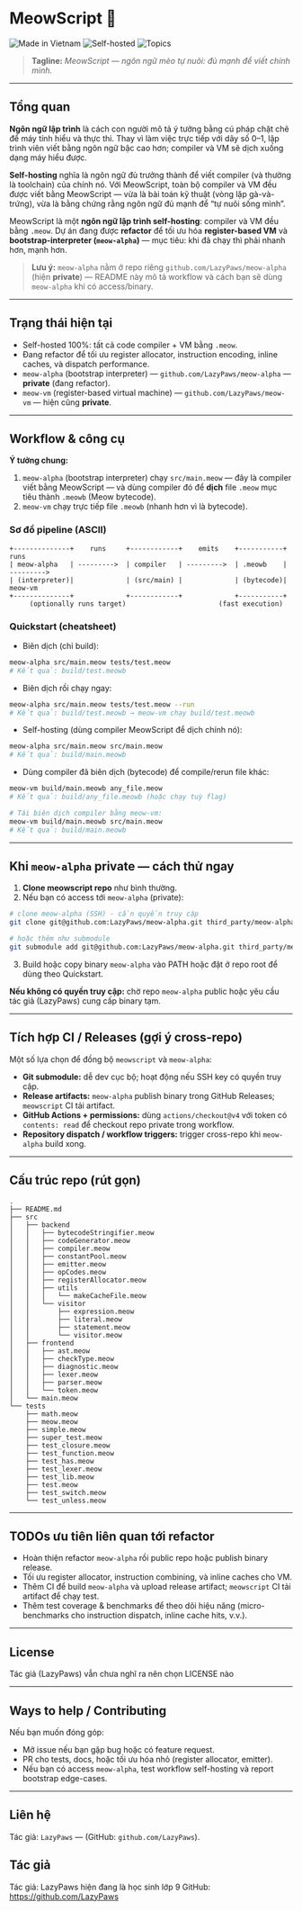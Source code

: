 # MeowScript 🐾

![Made in Vietnam](https://img.shields.io/badge/made%20in-Vietnam-ff0000) ![Self-hosted](https://img.shields.io/badge/self--hosted-100%25-brightgreen) ![Topics](https://img.shields.io/badge/topics-programming--language%20%7C%20compiler%20%7C%20vm-lightgrey)

> **Tagline:** *MeowScript — ngôn ngữ mèo tự nuôi: đủ mạnh để viết chính mình.*

---

## Tổng quan

**Ngôn ngữ lập trình** là cách con người mô tả ý tưởng bằng cú pháp chặt chẽ để máy tính hiểu và thực thi. Thay vì làm việc trực tiếp với dãy số 0–1, lập trình viên viết bằng ngôn ngữ bậc cao hơn; compiler và VM sẽ dịch xuống dạng máy hiểu được.

**Self-hosting** nghĩa là ngôn ngữ đủ trưởng thành để viết compiler (và thường là toolchain) của chính nó. Với MeowScript, toàn bộ compiler và VM đều được viết bằng MeowScript — vừa là bài toán kỹ thuật (vòng lặp gà-và-trứng), vừa là bằng chứng rằng ngôn ngữ đủ mạnh để “tự nuôi sống mình”.

MeowScript là một **ngôn ngữ lập trình self-hosting**: compiler và VM đều bằng `.meow`. Dự án đang được **refactor** để tối ưu hóa **register-based VM** và **bootstrap-interpreter (`meow-alpha`)** — mục tiêu: khi đã chạy thì phải nhanh hơn, mạnh hơn.

> **Lưu ý:** `meow-alpha` nằm ở repo riêng `github.com/LazyPaws/meow-alpha` (hiện **private**) — README này mô tả workflow và cách bạn sẽ dùng `meow-alpha` khi có access/binary.

---

## Trạng thái hiện tại

* Self-hosted 100%: tất cả code compiler + VM bằng `.meow`.
* Đang refactor để tối ưu register allocator, instruction encoding, inline caches, và dispatch performance.
* `meow-alpha` (bootstrap interpreter) — `github.com/LazyPaws/meow-alpha` — **private** (đang refactor).
* `meow-vm` (register-based virtual machine) — `github.com/LazyPaws/meow-vm` — hiện cũng **private**.

---

## Workflow & công cụ

**Ý tưởng chung:**

1. `meow-alpha` (bootstrap interpreter) chạy `src/main.meow` — đây là compiler viết bằng MeowScript — và dùng compiler đó để **dịch** file `.meow` mục tiêu thành `.meowb` (Meow bytecode).
2. `meow-vm` chạy trực tiếp file `.meowb` (nhanh hơn vì là bytecode).

### Sơ đồ pipeline (ASCII)

```
+--------------+    runs     +------------+    emits    +-----------+    runs
| meow-alpha   | --------->  | compiler   | --------->  | .meowb    | --------->
| (interpreter)|             | (src/main) |             | (bytecode)|  meow-vm
+--------------+             +------------+             +-----------+         
     (optionally runs target)                       (fast execution)
```

### Quickstart (cheatsheet)

* Biên dịch (chỉ build):

```bash
meow-alpha src/main.meow tests/test.meow
# Kết quả: build/test.meowb
```

* Biên dịch rồi chạy ngay:

```bash
meow-alpha src/main.meow tests/test.meow --run
# Kết quả: build/test.meowb → meow-vm chạy build/test.meowb
```

* Self-hosting (dùng compiler MeowScript để dịch chính nó):

```bash
meow-alpha src/main.meow src/main.meow
# Kết quả: build/main.meowb
```

* Dùng compiler đã biên dịch (bytecode) để compile/rerun file khác:

```bash
meow-vm build/main.meowb any_file.meow
# Kết quả: build/any_file.meowb (hoặc chạy tuỳ flag)

# Tái biên dịch compiler bằng meow-vm:
meow-vm build/main.meowb src/main.meow
# Kết quả: build/main.meowb
```

---

## Khi `meow-alpha` private — cách thử ngay

1. **Clone meowscript repo** như bình thường.
2. Nếu bạn có access tới `meow-alpha` (private):

```bash
# clone meow-alpha (SSH) - cần quyền truy cập
git clone git@github.com:LazyPaws/meow-alpha.git third_party/meow-alpha

# hoặc thêm như submodule
git submodule add git@github.com:LazyPaws/meow-alpha.git third_party/meow-alpha
```

3. Build hoặc copy binary `meow-alpha` vào PATH hoặc đặt ở repo root để dùng theo Quickstart.

**Nếu không có quyền truy cập:** chờ repo `meow-alpha` public hoặc yêu cầu tác giả (LazyPaws) cung cấp binary tạm.

---

## Tích hợp CI / Releases (gợi ý cross-repo)

Một số lựa chọn để đồng bộ `meowscript` và `meow-alpha`:

* **Git submodule:** dễ dev cục bộ; hoạt động nếu SSH key có quyền truy cập.
* **Release artifacts:** `meow-alpha` publish binary trong GitHub Releases; `meowscript` CI tải artifact.
* **GitHub Actions + permissions:** dùng `actions/checkout@v4` với token có `contents: read` để checkout repo private trong workflow.
* **Repository dispatch / workflow triggers:** trigger cross-repo khi `meow-alpha` build xong.

---

## Cấu trúc repo (rút gọn)

```
.
├── README.md
├── src
│   ├── backend
│   │   ├── bytecodeStringifier.meow
│   │   ├── codeGenerator.meow
│   │   ├── compiler.meow
│   │   ├── constantPool.meow
│   │   ├── emitter.meow
│   │   ├── opCodes.meow
│   │   ├── registerAllocator.meow
│   │   ├── utils
│   │   │   └── makeCacheFile.meow
│   │   └── visitor
│   │       ├── expression.meow
│   │       ├── literal.meow
│   │       ├── statement.meow
│   │       └── visitor.meow
│   ├── frontend
│   │   ├── ast.meow
│   │   ├── checkType.meow
│   │   ├── diagnostic.meow
│   │   ├── lexer.meow
│   │   ├── parser.meow
│   │   └── token.meow
│   └── main.meow
└── tests
    ├── math.meow
    ├── meow.meow
    ├── simple.meow
    ├── super_test.meow
    ├── test_closure.meow
    ├── test_function.meow
    ├── test_has.meow
    ├── test_lexer.meow
    ├── test_lib.meow
    ├── test.meow
    ├── test_switch.meow
    └── test_unless.meow
```

---

## TODOs ưu tiên liên quan tới refactor

* Hoàn thiện refactor `meow-alpha` rồi public repo hoặc publish binary release.
* Tối ưu register allocator, instruction combining, và inline caches cho VM.
* Thêm CI để build `meow-alpha` và upload release artifact; `meowscript` CI tải artifact để chạy test.
* Thêm test coverage & benchmarks để theo dõi hiệu năng (micro-benchmarks cho instruction dispatch, inline cache hits, v.v.).

---

## License

Tác giả (LazyPaws) vẫn chưa nghĩ ra nên chọn LICENSE nào

---

## Ways to help / Contributing

Nếu bạn muốn đóng góp:

* Mở issue nếu bạn gặp bug hoặc có feature request.
* PR cho tests, docs, hoặc tối ưu hóa nhỏ (register allocator, emitter).
* Nếu bạn có access `meow-alpha`, test workflow self-hosting và report bootstrap edge-cases.

---

## Liên hệ

Tác giả: `LazyPaws` — (GitHub: `github.com/LazyPaws`).

## Tác giả

Tác giả: LazyPaws hiện đang là học sinh lớp 9
GitHub: https://github.com/LazyPaws

